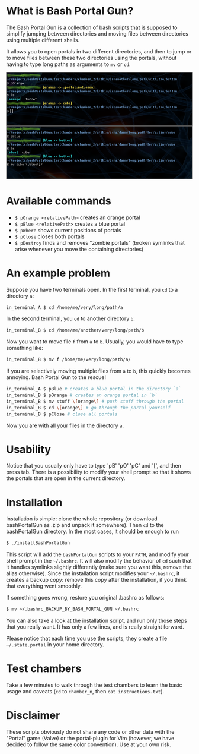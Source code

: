 # What is Bash Portal Gun?

The Bash Portal Gun is a collection of bash scripts that is 
supposed to simplify jumping between directories and moving files 
between directories using multiple different shells.

It allows you to open portals in two different directories, and then to jump 
or to move files between these two directories using the portals, without 
having to type long paths as arguments to `mv` or `cd`.

![bashPortalGun screenshot](./bashPortalGun_screenshot.png)

# Available commands

* `$ pOrange <relativePath>` creates an orange portal
* `$ pBlue <relativePath>` creates a blue portal
* `$ pWhere` shows current positions of portals
* `$ pClose` closes both portals
* `$ pDestroy` finds and removes "zombie portals" 
   (broken symlinks that arise whenever you move the containing directories)

# An example problem
Suppose you have two terminals open.
In the first terminal, you `cd` to a directory `a`:

```bash
in_terminal_A $ cd /home/me/very/long/path/a
```

In the second terminal, you `cd` to another directory `b`:

```bash
in_terminal_B $ cd /home/me/another/very/long/path/b
```

Now you want to move file `f` from `a` to `b`.
Usually, you would have to type something like:

```bash
in_terminal_B $ mv f /home/me/very/long/path/a/
```

If you are selectively moving multiple files from `a` to `b`, this 
quickly becomes annoying. Bash Portal Gun to the rescue!

```bash
in_terminal_A $ pBlue # creates a blue portal in the directory `a`
in_terminal_B $ pOrange # creates an orange portal in `b`
in_terminal_B $ mv stuff \[orange\] # push stuff through the portal
in_terminal_B $ cd \[orange\] # go through the portal yourself
in_terminal_B $ pClose # close all portals
```

Now you are with all your files in the directory `a`.

# Usability

Notice that you usually only have to type 'pB' 'pO' 'pC' and '[', and then
press tab.
There is a possibility to modify your shell prompt so that it 
shows the portals that are open in the current directory.

# Installation

Installation is simple: clone the whole repository (or download bashPortalGun as .zip 
and unpack it somewhere). 
Then `cd` to the bashPortalGun directory.
In the most cases, it should be enough to run 

```bash
$ ./installBashPortalGun
```

This script will add the `bashPortalGun` scripts to your `PATH`,
and modify your shell prompt in the `~/.bashrc`.
It will also modify the behavior of `cd` such that it handles 
symlinks slightly differently (make sure you want this, remove 
the alias otherwise).
Since the installation script modifies your `~/.bashrc`, it
creates a backup copy: remove this copy after the installation, if
you think that everything went smoothly. 

If something goes wrong, restore you original .bashrc as follows:

```bash
$ mv ~/.bashrc_BACKUP_BY_BASH_PORTAL_GUN ~/.bashrc
```

You can also take a look at the installation script, and run only
those steps that you really want. It has only a few lines, and
is really straight forward.

Please notice that each time you use the scripts, they create a 
file `~/.state.portal` in your home directory.

# Test chambers

Take a few minutes to walk through the test chambers to learn the basic 
usage and caveats (`cd` to `chamber_n`, then `cat instructions.txt`).

# Disclaimer

These scripts obviously do not share any code or other data
with the "Portal" game (Valve) or the portal-plugin for Vim
(however, we have decided to follow the same color convention).
Use at your own risk.
